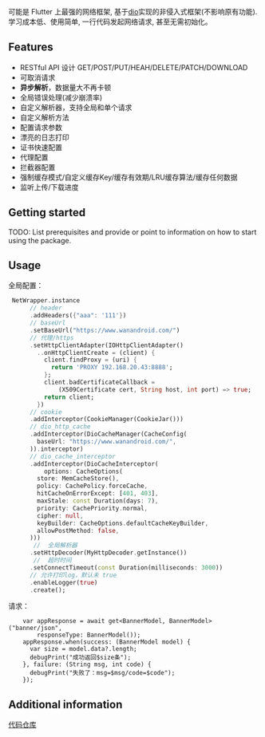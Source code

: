 <!--
This README describes the package. If you publish this package to pub.dev,
this README's contents appear on the landing page for your package.

For information about how to write a good package README, see the guide for
[writing package pages](https://dart.dev/guides/libraries/writing-package-pages).

For general information about developing packages, see the Dart guide for
[creating packages](https://dart.dev/guides/libraries/create-library-packages)
and the Flutter guide for
[developing packages and plugins](https://flutter.dev/developing-packages).
-->

可能是 Flutter 上最强的网络框架, 基于[dio](https://pub.dev/packages/dio)实现的非侵入式框架(不影响原有功能). 学习成本低、使用简单, 一行代码发起网络请求, 甚至无需初始化。
## Features

- RESTful API 设计
  GET/POST/PUT/HEAH/DELETE/PATCH/DOWNLOAD
- 可取消请求
- **异步解析**，数据量大不再卡顿
- 全局错误处理(减少崩溃率)
- 自定义解析器，支持全局和单个请求
- 自定义解析方法
- 配置请求参数
- 漂亮的日志打印
- 证书快速配置
- 代理配置
- 拦截器配置
- 强制缓存模式/自定义缓存Key/缓存有效期/LRU缓存算法/缓存任何数据
- 监听上传/下载进度

## 
## Getting started

TODO: List prerequisites and provide or point to information on how to
start using the package.

## Usage
全局配置：
```dart
 NetWrapper.instance
      // header
      .addHeaders({"aaa": '111'})
      // baseUrl
      .setBaseUrl("https://www.wanandroid.com/")
      // 代理/https
      .setHttpClientAdapter(IOHttpClientAdapter()
        ..onHttpClientCreate = (client) {
          client.findProxy = (uri) {
            return 'PROXY 192.168.20.43:8888';
          };
          client.badCertificateCallback =
              (X509Certificate cert, String host, int port) => true;
          return client;
        })
      // cookie
      .addInterceptor(CookieManager(CookieJar()))
      // dio_http_cache
      .addInterceptor(DioCacheManager(CacheConfig(
        baseUrl: "https://www.wanandroid.com/",
      )).interceptor)
      // dio_cache_interceptor
      .addInterceptor(DioCacheInterceptor(
          options: CacheOptions(
        store: MemCacheStore(),
        policy: CachePolicy.forceCache,
        hitCacheOnErrorExcept: [401, 403],
        maxStale: const Duration(days: 7),
        priority: CachePriority.normal,
        cipher: null,
        keyBuilder: CacheOptions.defaultCacheKeyBuilder,
        allowPostMethod: false,
      )))
       //  全局解析器
      .setHttpDecoder(MyHttpDecoder.getInstance())
       //  超时时间
      .setConnectTimeout(const Duration(milliseconds: 3000))
      // 允许打印log，默认未 true
      .enableLogger(true)
      .create();
```
请求：
```
    var appResponse = await get<BannerModel, BannerModel>("banner/json",
        responseType: BannerModel());
    appResponse.when(success: (BannerModel model) {
      var size = model.data?.length;
      debugPrint("成功返回$size条");
    }, failure: (String msg, int code) {
      debugPrint("失败了：msg=$msg/code=$code");
    });
```
## Additional information

[代码仓库](https://github.com/yuexunshi/flutter_net)
